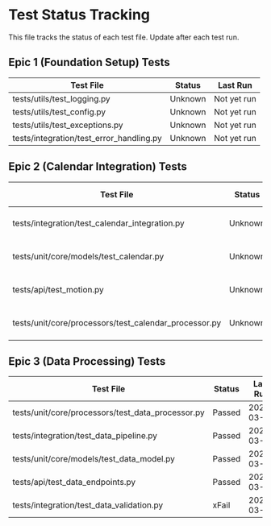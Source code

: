 # Test Status Tracking

This file tracks the status of each test file. Update after each test run.

## Epic 1 (Foundation Setup) Tests

| Test File                                                    | Status   | Last Run        |
|--------------------------------------------------------------|----------|-----------------|
| tests/utils/test_logging.py                                  | Unknown  | Not yet run     |
| tests/utils/test_config.py                                   | Unknown  | Not yet run     |
| tests/utils/test_exceptions.py                               | Unknown  | Not yet run     |
| tests/integration/test_error_handling.py                     | Unknown  | Not yet run     |

## Epic 2 (Calendar Integration) Tests

| Test File                                                    | Status   | Last Run        |
|--------------------------------------------------------------|----------|-----------------|
| tests/integration/test_calendar_integration.py               | Unknown  | Not yet run     |
| tests/unit/core/models/test_calendar.py                      | Unknown  | Not yet run     |
| tests/api/test_motion.py                                     | Unknown  | Not yet run     |
| tests/unit/core/processors/test_calendar_processor.py         | Unknown  | Not yet run     |

## Epic 3 (Data Processing) Tests

| Test File                                                    | Status   | Last Run        |
|--------------------------------------------------------------|----------|-----------------|
| tests/unit/core/processors/test_data_processor.py            | Passed   | 2024-03-20      |
| tests/integration/test_data_pipeline.py                      | Passed   | 2024-03-20      |
| tests/unit/core/models/test_data_model.py                    | Passed   | 2024-03-20      |
| tests/api/test_data_endpoints.py                            | Passed   | 2024-03-20      |
| tests/integration/test_data_validation.py                    | xFail    | 2024-03-20      | 